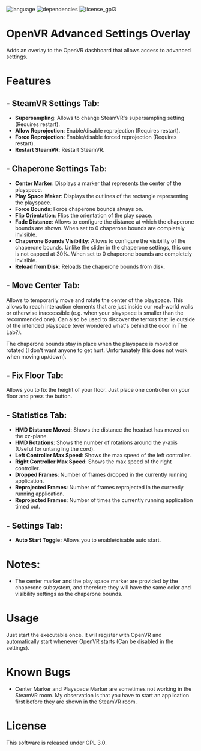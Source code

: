 
![language](https://img.shields.io/badge/Language-C%2B%2B11-green.svg) ![dependencies](https://img.shields.io/badge/Dependencies-OpenVR%2C%20Qt5-green.svg) ![license_gpl3](https://img.shields.io/badge/License-GPL%203.0-green.svg)

# OpenVR Advanced Settings Overlay

Adds an overlay to the OpenVR dashboard that allows access to advanced settings.

# Features
## - SteamVR Settings Tab:

- **Supersampling**: Allows to change SteamVR's supersampling setting (Requires restart).
- **Allow Reprojection**: Enable/disable reprojection (Requires restart).
- **Force Reprojection**: Enable/disable forced reprojection (Requires restart).
- **Restart SteamVR**: Restart SteamVR.

## - Chaperone Settings Tab:

- **Center Marker**: Displays a marker that represents the center of the playspace.
- **Play Space Maker**: Displays the outlines of the rectangle representing the playspace.
- **Force Bounds**: Force chaperone bounds always on.
- **Flip Orientation**: Flips the orientation of the play space.
- **Fade Distance**: Allows to configure the distance at which the chaperone bounds are shown. When set to 0 chaperone bounds are completely invisible.
- **Chaperone Bounds Visibility**: Allows to configure the visibility of the chaperone bounds. Unlike the slider in the chaperone settings, this one is not capped at 30%. When set to 0 chaperone bounds are completely invisible.
- **Reload from Disk**: Reloads the chaperone bounds from disk.

## - Move Center Tab:

Allows to temporarily move and rotate the center of the playspace. This allows to reach interaction elements that are just inside our real-world walls or otherwise inaccessible (e.g. when your playspace is smaller than the recommended one). Can also be used to discover the terrors that lie outside of the intended playspace (ever wondered what's behind the door in The Lab?).

The chaperone bounds stay in place when the playspace is moved or rotated (I don't want anyone to get hurt. Unfortunately this does not work when moving up/down).

## - Fix Floor Tab:

Allows you to fix the height of your floor. Just place one controller on your floor and press the button.

## - Statistics Tab:

- **HMD Distance Moved**: Shows the distance the headset has moved on the xz-plane.
- **HMD Rotations**: Shows the number of rotations around the y-axis (Useful for untangling the cord).
- **Left Controller Max Speed**: Shows the max speed of the left controller.
- **Right Controller Max Speed**: Shows the max speed of the right controller.
- **Dropped Frames**: Number of frames dropped in the currently running application.
- **Reprojected Frames**: Number of frames reprojected in the currently running application.
- **Reprojected Frames**: Number of times the currently running application timed out.

## - Settings Tab:

- **Auto Start Toggle:** Allows you to enable/disable auto start.

# Notes:

- The center marker and the play space marker are provided by the chaperone subsystem, and therefore they will have the same color and visibility settings as the chaperone bounds.

# Usage

Just start the executable once. It will register with OpenVR and automatically start whenever OpenVR starts (Can be disabled in the settings).

# Known Bugs

- Center Marker and Playspace Marker are sometimes not working in the SteamVR room. My observation is that you have to start an application first before they are shown in the SteamVR room.

# License

This software is released under GPL 3.0.
